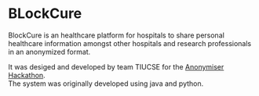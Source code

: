 # BLockCure
BlockCure is an healthcare platform for hospitals to share personal healthcare information amongst other hospitals and research professionals in an anonymized format.

It was desiged and developed by team TIUCSE for the [Anonymiser Hackathon](https://anonymiser.wb.gov.in/).<br> 
The system was originally developed using java and python.
